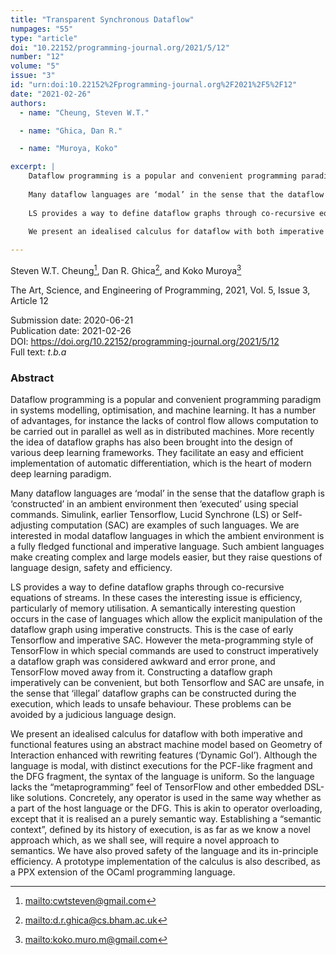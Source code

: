 ```yaml
---
title: "Transparent Synchronous Dataflow"
numpages: "55"
type: "article"
doi: "10.22152/programming-journal.org/2021/5/12"
number: "12"
volume: "5"
issue: "3"
id: "urn:doi:10.22152%2Fprogramming-journal.org%2F2021%2F5%2F12"
date: "2021-02-26"
authors: 
  - name: "Cheung, Steven W.T."

  - name: "Ghica, Dan R."

  - name: "Muroya, Koko"

excerpt: |
    Dataflow programming is a popular and convenient programming paradigm in systems modelling, optimisation, and machine learning. It has a number of advantages, for instance the lacks of control flow allows computation to be carried out in parallel as well as in distributed machines. More recently the idea of dataflow graphs has also been brought into the design of various deep learning frameworks. They facilitate an easy and efficient implementation of automatic differentiation, which is the heart of modern deep learning paradigm. 
    
    Many dataflow languages are ‘modal’ in the sense that the dataflow graph is ‘constructed’ in an ambient environment then ‘executed’ using special commands. Simulink, earlier Tensorflow, Lucid Synchrone (LS) or Self-adjusting computation (SAC) are examples of such languages. We are interested in modal dataflow languages in which the ambient environment is a fully fledged functional and imperative language. Such ambient languages make creating complex and large models easier, but they raise questions of language design, safety and efficiency. 
    
    LS provides a way to define dataflow graphs through co-recursive equations of streams. In these cases the interesting issue is efficiency, particularly of memory utilisation. A semantically interesting question occurs in the case of languages which allow the explicit manipulation of the dataflow graph using imperative constructs. This is the case of early Tensorflow and imperative SAC. However the meta-programming style of TensorFlow in which special commands are used to construct imperatively a dataflow graph was considered awkward and error prone, and TensorFlow moved away from it. Constructing a dataflow graph imperatively can be convenient, but both Tensorflow and SAC are unsafe, in the sense that ‘illegal’ dataflow graphs can be constructed during the execution, which leads to unsafe behaviour. These problems can be avoided by a judicious language design.
    
    We present an idealised calculus for dataflow with both imperative and functional features using an abstract machine model based on Geometry of Interaction enhanced with rewriting features (‘Dynamic GoI’). Although the language is modal, with distinct executions for the PCF-like fragment and the DFG fragment, the syntax of the language is uniform. So the language lacks the “metaprogramming” feel of TensorFlow and other embedded DSL-like solutions. Concretely, any operator is used in the same way whether as a part of the host language or the DFG. This is akin to operator overloading, except that it is realised an a purely semantic way. Establishing a “semantic context”, defined by its history of execution, is as far as we know a novel approach which, as we shall see, will require a novel approach to semantics. We have also proved safety of the language and its in-principle efficiency. A prototype implementation of the calculus is also described, as a PPX extension of the OCaml programming language.

---
```

Steven W.T. Cheung[^1], Dan R. Ghica[^2], and Koko Muroya[^3]

The Art, Science, and Engineering of Programming, 2021, Vol. 5, Issue 3, Article 12

Submission date: 2020-06-21  
Publication date: 2021-02-26  
DOI: <https://doi.org/10.22152/programming-journal.org/2021/5/12>  
Full text: *t.b.a*  


### Abstract
Dataflow programming is a popular and convenient programming paradigm in systems modelling, optimisation, and machine learning. It has a number of advantages, for instance the lacks of control flow allows computation to be carried out in parallel as well as in distributed machines. More recently the idea of dataflow graphs has also been brought into the design of various deep learning frameworks. They facilitate an easy and efficient implementation of automatic differentiation, which is the heart of modern deep learning paradigm. 

Many dataflow languages are ‘modal’ in the sense that the dataflow graph is ‘constructed’ in an ambient environment then ‘executed’ using special commands. Simulink, earlier Tensorflow, Lucid Synchrone (LS) or Self-adjusting computation (SAC) are examples of such languages. We are interested in modal dataflow languages in which the ambient environment is a fully fledged functional and imperative language. Such ambient languages make creating complex and large models easier, but they raise questions of language design, safety and efficiency. 

LS provides a way to define dataflow graphs through co-recursive equations of streams. In these cases the interesting issue is efficiency, particularly of memory utilisation. A semantically interesting question occurs in the case of languages which allow the explicit manipulation of the dataflow graph using imperative constructs. This is the case of early Tensorflow and imperative SAC. However the meta-programming style of TensorFlow in which special commands are used to construct imperatively a dataflow graph was considered awkward and error prone, and TensorFlow moved away from it. Constructing a dataflow graph imperatively can be convenient, but both Tensorflow and SAC are unsafe, in the sense that ‘illegal’ dataflow graphs can be constructed during the execution, which leads to unsafe behaviour. These problems can be avoided by a judicious language design.

We present an idealised calculus for dataflow with both imperative and functional features using an abstract machine model based on Geometry of Interaction enhanced with rewriting features (‘Dynamic GoI’). Although the language is modal, with distinct executions for the PCF-like fragment and the DFG fragment, the syntax of the language is uniform. So the language lacks the “metaprogramming” feel of TensorFlow and other embedded DSL-like solutions. Concretely, any operator is used in the same way whether as a part of the host language or the DFG. This is akin to operator overloading, except that it is realised an a purely semantic way. Establishing a “semantic context”, defined by its history of execution, is as far as we know a novel approach which, as we shall see, will require a novel approach to semantics. We have also proved safety of the language and its in-principle efficiency. A prototype implementation of the calculus is also described, as a PPX extension of the OCaml programming language.


[^1]: <mailto:cwtsteven@gmail.com>
[^2]: <mailto:d.r.ghica@cs.bham.ac.uk>
[^3]: <mailto:koko.muro.m@gmail.com>
